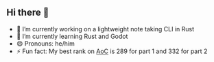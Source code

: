 ## Hi there 👋

- 🔭 I’m currently working on a lightweight note taking CLI in Rust
- 🌱 I’m currently learning Rust and Godot
- 😄 Pronouns: he/him
- ⚡ Fun fact: My best rank on [AoC](https://adventofcode.com) is 289 for part 1 and 332 for part 2

